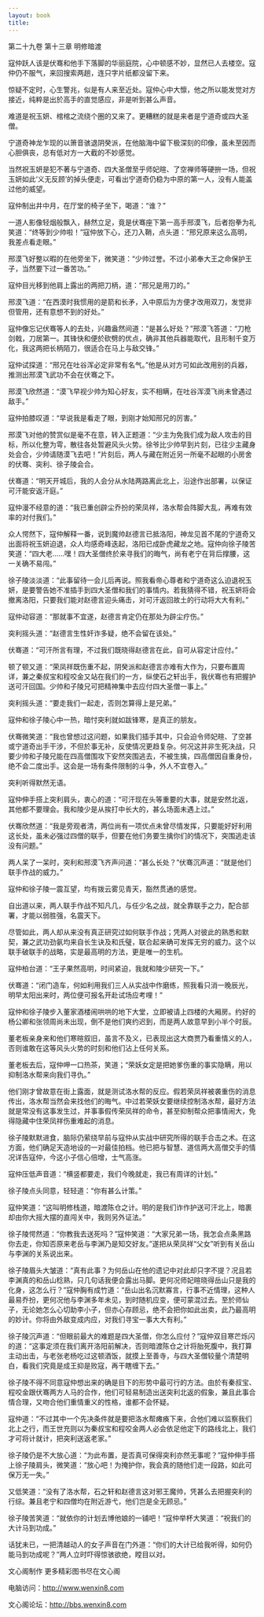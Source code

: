 ```yaml
---
layout: book
title:
---
```

第二十九卷 第十三章 明修暗渡

寇仲跃人该是伏骞和他手下落脚的华丽庭院，心中顿感不妙，显然已人去楼空。寇仲仍不服气，来回搜索两趟，连只字片纸都没留下来。

惊疑不定时，心生警兆，似是有人来至近处。寇仲心中大懔，他之所以能发觉对方接近，纯粹是出於高手的直觉感应，非是听到甚么声音。

难道是祝玉妍、棺棺之流绕个圈的又来了。更糟糕的就是来者是宁道奇或四大圣僧。

宁道奇神龙乍现的以箫音骇退阴癸派，在他脑海中留下极深刻的印像，虽未至因而心胆俱丧，总有低对方一大截的不妙感觉。

当然祝玉妍是犯不著与宁道奇、四大圣僧至乎师妃暄、了空禅师等硬拚一场，但祝玉妍如此‘义无反顾’的掉头便走，可看出宁道奇仍稳为中原的第一人，没有人能盖过他的威望。

寇仲制出井中月，在厅堂的椅子坐下，喝道：“谁？”

一道人影像轻烟般飘入，赫然立足，竟是伏骞座下第一高手邢漠飞，后者抱拳为礼笑道：“终等到少帅啦！”寇仲放下心，还刀入鞘，点头道：“邢兄原来这么高明，我差点看走眼。”

邢漠飞好整以暇的在他旁坐下，微笑道：“少帅过誉。不过小弟奉大王之命保护王子，当然要下过一番苦功。”

寇仲目光移到他肩上露出的两把刀柄，道：“邢兄是用刀的。”

邢漠飞道：“在西漠时我惯用的是箭和长矛，入中原后为方便才改用双刀，发觉非但管用，还有意想不到的好处。”

寇仲像忘记伏骞等人的去处，兴趣盎然间道：“是甚么好处？”邢漠飞答道：“刀枪剑戟，刀居第一。其锋快和便於砍劈的优点，确非其他兵器能取代，且形制千变万化，我这两把长柄陌刀，很适合在马上与敌交锋。”

寇仲试探道：“邢兄在吐谷浑必定非常有名气。”他是从对方可如此改用别的兵器，推测出邢漠飞武功不会在伏骞之下。

邢漠飞欣然道：“漠飞早视少帅为知心好友，实不相瞒，在吐谷浑漠飞尚未曾遇过敌手。”

寇仲拍膝叹道：“早说我是看走了眼，到刚才始知邢兄的厉害。”

邢漠飞对他的赞赏似是毫不在意，转入正题道：“少主为免我们成为敌人攻击的目标，所以化整为雩，散往各处暂避风头火势。徐爷比少帅早到片刻，已往少主藏身处会合，少帅请随漠飞去吧！”片刻后，两人与藏在附近另一所毫不起眼的小房舍的伏骞、突利、徐子陵会合。

伏骞道：“明天开城后，我的人会分从水陆两路离此北上，沿途作出部署，以保证可汗能安返汗庭。”

寇仲漫不经意的道：“我已重创辟尘乔扮的荣凤祥，洛水帮会阵脚大乱，再难有效率的对付我们。”

众人愕然下，寇仲解释一番，说到魔帅赵德言已抵洛阳，神龙见首不尾的宁道奇又出面将祝玉妍迫退，众人均感奇峰迭起，洛阳已成卧虎藏龙之地。寇仲向徐子陵苦笑道：“四大老……嘿！四大圣僧终於来寻我们的晦气，尚有老宁在背后撑腰，这一关确不易闯。”

徐子陵淡淡道：“此事留待一会儿后再说。照我看帝心尊者和宁道奇这么迫退祝玉妍，是要警告她不准插手到四大圣僧和我们的事情内。若我猜得不错，祝玉妍将会撤离洛阳，只要我们能对赵德言迎头痛击，对可汗返回故土的行动将大大有利。”

寇仲动容道：“那就事不宜遂，赵德言肯定仍在那处为辟尘疗伤。”

突利摇头道：“赵德言生性奸诈多疑，绝不会留在该处。”

伏骞道：“可汗所言有理，不过我们既晓得赵德言在此，自可从容定计应付。”

顿了顿又道：“荣凤祥既伤重不起，阴癸派和赵德言亦难有大作为，只要布置周详，兼之秦叔宝和程咬金又站在我们的一方，纵使石之轩出手，我伏骞也有把握护送可汗回国。少帅和子陵兄可把精神集中去应付四大圣僧一事上。”

突利摇头道：“要走我们一起走，否则怎算得上是兄弟。”

寇仲和徐子陵心中一热，暗忖突利就如跋锋寒，是真正的朋友。

伏骞微笑道：“我也曾想过这问题，如果我们插手其中，只会迫令师妃暄、了空甚或宁道奇出手干涉，不但於事无补，反使情况更趋复杂。何况这并非生死决战，只要少帅和子陵兄能在四高僧围攻下安然突围逃去，不被生擒，四高僧因自重身份，绝不会二度出手。这会是一场有条件限制的斗争，外人不宜卷入。”

突利听得默然无语。

寇仲伸手搭上突利肩头，衷心的道：“可汗现在头等重要的大事，就是安然北返，其他都不要理会。我和陵少是从挨打中长大的，甚么场面未遇上过。”

伏骞欣然道：“我是旁观者清，两位尚有一项优点未曾尽情发挥，只要能好好利用这长处，虽未必强过四僧的联手，但要在他们务要生擒你们的情况下，突围逃走该没有问题。”

两人呆了一呆时，突利和邢漠飞齐声问道：“甚么长处？”伏骞沉声道：“就是他们联手作战的威力。”

寇仲和徐子陵一震互望，均有拨云雾见青天，豁然贯通的感觉。

自出道以来，两人联手作战不知凡几，与任少名之战，就全靠联手之力，配合部署，才能以弱胜强，名震天下。

尽管如此，两人却从来没有真正研究过如何联手作战；凭两人对彼此的熟悉和默契，兼之武功劲氨均来自长生诀及和氏璧，联合起来确可发挥无穷的威力。这个以联手破联手的战略，实是最高明的方法，更是唯一的生机。

寇仲柏台道：“王子果然高明，时间紧迫，我就和陵少研究一下。”

伏骞道：“闭门造车，何如利用我们三人从实战中作磨练，照我看只消一晚辰光，明早太阳出来时，两位便可报名开赴试场应考哩！”

寇仲和徐子陵步入董家酒楼闹哄哄的地下大堂，立即被请上四楼的大厢房。约好的杨公卿和张领周尚未出现，倒不是他们爽约迟到，而是两人故意早到小半个时辰。

董老板亲身来和他们寒暄叙旧，虽言不及义，已表现出这大商贾乃看重情义的人，否则谁敢在这等风头火势的时刻和他们沾上任何关系。

董老板去后，寇仲呷一口热茶，笑道；“荣妖女定是把她爹伤重的事实隐瞒，用以抑制洛水帮来向我们寻仇。”

他们刚才曾故意在街上露面，就是测试洛水帮的反应。假若荣凤祥被袭重伤的消息传出，洛水帮当然会来找他们的晦气。中过若荣妖女要继续控制洛水帮，最好方法就是常没有这事发生过，并事事假传荣凤祥的命令，甚至抑制帮众把事情闹大，免得隐藏中住荣凤祥伤重难起的消息。

徐子陵默默进食，脑际仍萦绕早前与寇仲从实战中研究所得的联手合击之术。在这方面，他们确足天造地设的一对最佳拍档。他已把与智慧、道信两大高僧交手的情况详告寇仲，今这小子信心倍增，士气高涨。

寇仲压低声音道：“横竖都要走，我们今晚就走，我已有周详的计划。”

徐子陵点头同意，轻轻道：“你有甚么计策。”

寇仲笑道：“这叫明修栈道，暗渡陈仓之计。明的是我们诈作护送可汗北上，暗裹却由你大摇大摆的直闯关中，我则另外证法。”

徐子陵愕然道：“你教我去送死吗？”寇仲笑道：“大家兄弟一场，我怎会点条黑路你去走，你知否原来老岳与李渊乃是知交好友。”遂把从荣凤祥“父女”听到有关岳山与李渊的关系说出来。

徐子陵眉头大皱道：“真有此事？为何岳山在他的遗记中对此却只字不提？况且若李渊真的和岳山稔熟，只几句话我便会露出马脚。更何况师妃暄晓得岳山只是我的化身，这怎么行？”寇仲胸有成竹道：“岳山出名沉默寡言，行事不近情理，这种人最易乔扮，更何况他与李渊多年未见，到时随机应变，便可蒙混过去。至於师仙子，无论她怎么心切助李小子，但亦心存顾忌，绝不会把你如此出卖，此乃最高明的妙计。你将由外敌变成内应，对我们寻宝一事大大有利。”

徐子陵沉声道：“但眼前最大的难题是四大圣僧，你怎么应付？”寇仲双目寒芒烁闪的道：“这事定须在我们离开洛阳前解决，否则暗渡陈仓之计将胎死腹中，我打算主动出击，与老张老杨吃过这顿酒饭，就摸上至善寺，与四大圣僧较量个清楚明白，看我们究竟是成王抑是败寇，再干瞎缠下去。”

徐子陵不得不同意寇仲想出来的确是目下的形势中最可行的方法。由於有秦叔宝、程咬金跟伏骞两方人马的合作，他们可轻易制造出送突利北返的假象，兼且此事合情合理，又吻合他们重情重义的性格，谁都不会怀疑。

寇仲道：“不过其中一个先决条件就是要把洛水帮瘫痪下来，合他们难以监察我们北上之行，而王世充则以为秦叔宝和程咬金两人必会依足他定下的路线北上，我们才可将计就计，把突利送返老家。”

徐子陵仍是不大放心道：“为此布置，是否真可保得突利亦然无事呢？”寇仲伸手搭上徐子陵肩头，微笑道：“放心吧！为掩护你，我会真的随他们走一段路，如此可保万无一失。”

又低笑道：“没有了洛水帮，石之轩和赵德言这对邪王魔帅，凭甚么去把握突利的行综。兼且老宁和四僧均在附近游弋，他们岂是全无顾忌。”

徐子陵苦笑道：“就依你的计划去博他娘的一铺吧！”寇仲举杯大笑道：“祝我们的大计马到功成。”

话犹未已，一把清越动人的女子声音在门外道：“你们的大计已给我听得，如何仍能马到功成呢？”两人立时吓得惊骇欲绝，瞠目以对。

文心阁制作 更多精彩图书尽在文心阁

电脑访问：http://www.wenxin8.com

文心阁论坛：http://bbs.wenxin8.com